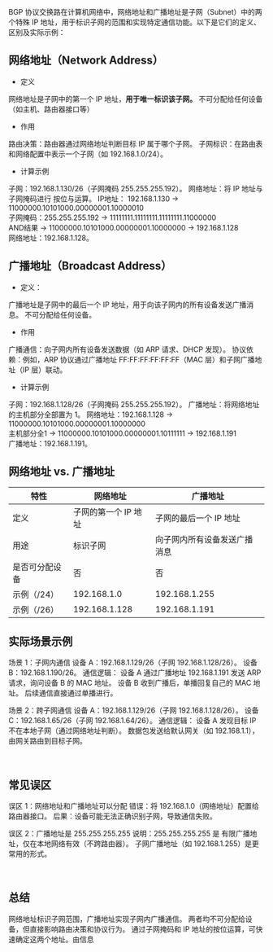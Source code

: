 BGP 协议交换路在计算机网络中，网络地址和广播地址是子网（Subnet）中的两个特殊 IP 地址，用于标识子网的范围和实现特定通信功能。以下是它们的定义、区别及实际示例：

## 网络地址（Network Address）

- 定义

网络地址是子网中的第一个 IP 地址，**用于唯一标识该子网。**
不可分配给任何设备（如主机、路由器接口等）

- 作用

路由决策：路由器通过网络地址判断目标 IP 属于哪个子网。
子网标识：在路由表和网络配置中表示一个子网（如 192.168.1.0/24）。

- 计算示例

子网：192.168.1.130/26（子网掩码 255.255.255.192）。
网络地址：将 IP 地址与子网掩码进行 按位与运算。
IP地址：  192.168.1.130 → 11000000.10101000.00000001.10000010  
子网掩码：255.255.255.192 → 11111111.11111111.11111111.11000000  
AND结果 → 11000000.10101000.00000001.10000000 → 192.168.1.128  
网络地址：192.168.1.128。

## 广播地址（Broadcast Address）

- 定义：

广播地址是子网中的最后一个 IP 地址，用于向该子网内的所有设备发送广播消息。
不可分配给任何设备。

- 作用

广播通信：向子网内所有设备发送数据（如 ARP 请求、DHCP 发现）。
协议依赖：例如，ARP 协议通过广播地址 FF:FF:FF:FF:FF:FF（MAC 层）和子网广播地址（IP 层）联动。

- 计算示例

子网：192.168.1.128/26（子网掩码 255.255.255.192）。
广播地址：将网络地址的主机部分全部置为 1。
网络地址：192.168.1.128 → 11000000.10101000.00000001.10000000  
主机部分全1 → 11000000.10101000.00000001.10111111 → 192.168.1.191  
广播地址：192.168.1.191。

## 网络地址 vs. 广播地址

|特性|网络地址|广播地址|
|--|--|--|
|定义|子网的第一个 IP 地址|子网的最后一个 IP 地址|
|用途|标识子网|向子网内所有设备发送广播消息|
|是否可分配设备|否|否|
|示例（/24）|192.168.1.0|192.168.1.255|
|示例（/26）|192.168.1.128|192.168.1.191|

## 实际场景示例

场景 1：子网内通信
设备 A：192.168.1.129/26（子网 192.168.1.128/26）。
设备 B：192.168.1.190/26。
通信逻辑：
设备 A 通过广播地址 192.168.1.191 发送 ARP 请求，询问设备 B 的 MAC 地址。
设备 B 收到广播后，单播回复自己的 MAC 地址。
后续通信直接通过单播进行。

场景 2：跨子网通信
设备 A：192.168.1.129/26（子网 192.168.1.128/26）。
设备 C：192.168.1.65/26（子网 192.168.1.64/26）。
通信逻辑：
设备 A 发现目标 IP 不在本地子网（通过网络地址判断）。
数据包发送给默认网关（如 192.168.1.1），由网关路由到目标子网。

<br/>

## 常见误区

误区 1：网络地址和广播地址可以分配
错误：将 192.168.1.0（网络地址）配置给路由器接口。
后果：设备可能无法正确识别子网，导致通信失败。

误区 2：广播地址是 255.255.255.255
说明：255.255.255.255 是 有限广播地址，仅在本地网络有效（不跨路由器）。
子网广播地址（如 192.168.1.255）是更常用的形式。

<br/>

## 总结

网络地址标识子网范围，广播地址实现子网内广播通信。
两者均不可分配给设备，但直接影响路由决策和协议行为。
通过子网掩码和 IP 地址的按位运算，可快速确定这两个地址。由信息
